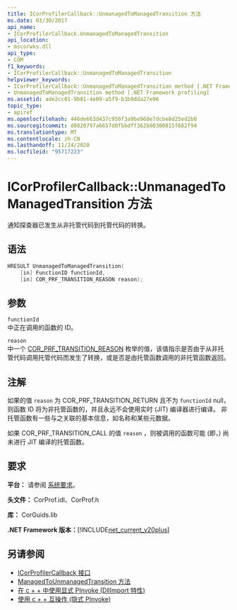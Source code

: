 ```yaml
---
title: ICorProfilerCallback::UnmanagedToManagedTransition 方法
ms.date: 03/30/2017
api_name:
- ICorProfilerCallback.UnmanagedToManagedTransition
api_location:
- mscorwks.dll
api_type:
- COM
f1_keywords:
- ICorProfilerCallback::UnmanagedToManagedTransition
helpviewer_keywords:
- ICorProfilerCallback::UnmanagedToManagedTransition method [.NET Framework profiling]
- UnmanagedToManagedTransition method [.NET Framework profiling]
ms.assetid: ade2cc01-9b81-4e09-a5f9-b3b9dda27e96
topic_type:
- apiref
ms.openlocfilehash: 446de663d437c950f3a9be968e7dcbe8d25ed2b0
ms.sourcegitcommit: d8020797a6657d0fbbdff362b80300815f682f94
ms.translationtype: MT
ms.contentlocale: zh-CN
ms.lasthandoff: 11/24/2020
ms.locfileid: "95717223"
---
```

# <a name="icorprofilercallbackunmanagedtomanagedtransition-method"></a>ICorProfilerCallback::UnmanagedToManagedTransition 方法

通知探查器已发生从非托管代码到托管代码的转换。  
  
## <a name="syntax"></a>语法  
  
```cpp  
HRESULT UnmanagedToManagedTransition(  
    [in] FunctionID functionId,  
    [in] COR_PRF_TRANSITION_REASON reason);  
```  
  
## <a name="parameters"></a>参数  

 `functionId`  
 中正在调用的函数的 ID。  
  
 `reason`  
 中一个 [COR_PRF_TRANSITION_REASON](cor-prf-transition-reason-enumeration.md) 枚举的值，该值指示是否由于从非托管代码调用托管代码而发生了转换，或是否是由托管函数调用的非托管函数返回。  
  
## <a name="remarks"></a>注解  

 如果的值 `reason` 为 COR_PRF_TRANSITION_RETURN 且不为 `functionId` null，则函数 ID 将为非托管函数的，并且永远不会使用实时 (JIT) 编译器进行编译。 非托管函数有一些与之关联的基本信息，如名称和某些元数据。  
  
 如果 COR_PRF_TRANSITION_CALL 的值 `reason` ，则被调用的函数可能 (即，) 尚未进行 JIT 编译的托管函数。  
  
## <a name="requirements"></a>要求  

 **平台：** 请参阅 [系统要求](../../get-started/system-requirements.md)。  
  
 **头文件：** CorProf.idl、CorProf.h  
  
 **库：** CorGuids.lib  
  
 **.NET Framework 版本：**[!INCLUDE[net_current_v20plus](../../../../includes/net-current-v20plus-md.md)]  
  
## <a name="see-also"></a>另请参阅

- [ICorProfilerCallback 接口](icorprofilercallback-interface.md)
- [ManagedToUnmanagedTransition 方法](icorprofilercallback-managedtounmanagedtransition-method.md)
- [在 c + + 中使用显式 PInvoke (DllImport 特性) ](/cpp/dotnet/using-explicit-pinvoke-in-cpp-dllimport-attribute)
- [使用 c + + 互操作 (隐式 PInvoke) ](/cpp/dotnet/using-cpp-interop-implicit-pinvoke)
